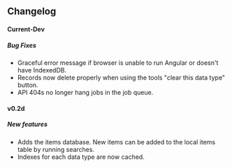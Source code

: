## Changelog

#### Current-Dev

##### Bug Fixes
- Graceful error message if browser is unable to run Angular or doesn't have IndexedDB.
- Records now delete properly when using the tools "clear this data type" button.
- API 404s no longer hang jobs in the job queue.

#### v0.2d

##### New features
- Adds the items database.  New items can be added to the local items table by running searches.
- Indexes for each data type are now cached.